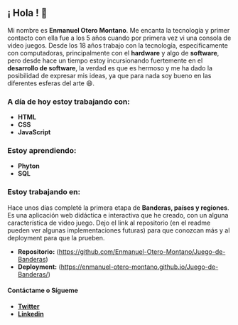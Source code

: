 ## ¡ Hola ! 👋

Mi nombre es **Enmanuel Otero Montano**. Me encanta la tecnología y primer contacto con ella fue a los 5 años cuando por primera vez vi una consola de video juegos. Desde los 18 años trabajo con la tecnología, especificamente con computadoras, principalmente con el **hardware** y algo de **software**, pero desde hace un tiempo estoy incursionando fuertemente en el **desarrollo de software**, la verdad es que es hermoso y me ha dado la posibilidad de expresar mis ideas, ya que para nada soy bueno en las diferentes esferas del arte 😄.

### A día de hoy estoy trabajando con:
- **HTML**
- **CSS**
- **JavaScript**

### Estoy aprendiendo:
- **Phyton**
- **SQL**

### Estoy trabajando en:
Hace unos días completé la primera etapa de **Banderas, países y regiones**. Es una aplicación web didáctica e interactiva que he creado, con un alguna característica de video juego. Dejo el link al repositorio (en el readme pueden ver algunas implementaciones futuras) para que conozcan más y al deployment para que la prueben.
- **Repositorio:** (https://github.com/Enmanuel-Otero-Montano/Juego-de-Banderas)
- **Deployment:** (https://enmanuel-otero-montano.github.io/Juego-de-Banderas/)

#### Contáctame o Sígueme
- [**Twitter**](https://twitter.com/Enmanue78366929/ "twitter")
- [**Linkedin**](https://www.linkedin.com/in/enmanuel-otero-montano// "linkedin")
